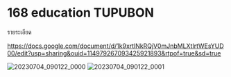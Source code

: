 # 168 education TUPUBON
รายระเอียด


https://docs.google.com/document/d/1k9xrtlNkRQjV0mJnbMLXtIrtWEsYUD00/edit?usp=sharing&ouid=114979267093425921893&rtpof=true&sd=true

![20230704_090122_0000](https://github.com/HakusaiTH/168-education/assets/104154862/0479785f-5cb0-48bd-8621-cd2cff7c5699)
![20230704_090122_0001](https://github.com/HakusaiTH/168-education/assets/104154862/62eaa519-7cbc-4e1d-9d5b-c5f209f8464b)

